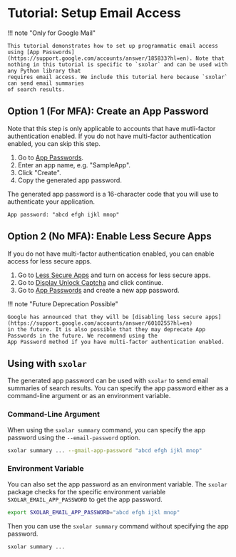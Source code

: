 # Tutorial: Setup Email Access

!!! note "Only for Google Mail"

    This tutorial demonstrates how to set up programmatic email access
    using [App Passwords](https://support.google.com/accounts/answer/185833?hl=en). Note that
    nothing in this tutorial is specific to `sxolar` and can be used with any Python library that
    requires email access. We include this tutorial here because `sxolar` can send email summaries
    of search results.

## Option 1 (For MFA): Create an App Password

Note that this step is only applicable to accounts that have mutli-factor authentication enabled.
If you do not have multi-factor authentication enabled, you can skip this step.

1. Go to [App Passwords](https://myaccount.google.com/apppasswords).
2. Enter an app name, e.g. "SampleApp".
3. Click "Create".
4. Copy the generated app password.

The generated app password is a 16-character code that you will use to authenticate your application.

```plaintext
App password: "abcd efgh ijkl mnop"
```

## Option 2 (No MFA): Enable Less Secure Apps

If you do not have multi-factor authentication enabled, you can enable access for less secure apps.

1. Go to [Less Secure Apps](https://myaccount.google.com/lesssecureapps) and turn on access for less secure apps.
2. Go to [Display Unlock Captcha](https://accounts.google.com/DisplayUnlockCaptcha) and click continue.
3. Go to [App Passwords](https://myaccount.google.com/apppasswords) and create a new app password.


!!! note "Future Deprecation Possible"

    Google has announced that they will be [disabling less secure apps](https://support.google.com/accounts/answer/6010255?hl=en)
    in the future. It is also possible that they may deprecate App Passwords in the future. We recommend using the
    App Password method if you have multi-factor authentication enabled.


## Using with `sxolar`

The generated app password can be used with `sxolar` to send email summaries of search results. You can specify the
app password either as a command-line argument or as an environment variable.

### Command-Line Argument

When using the `sxolar summary` command, you can specify the app password using the `--email-password` option.

```bash
sxolar summary ... --gmail-app-password "abcd efgh ijkl mnop"
```

### Environment Variable

You can also set the app password as an environment variable. The `sxolar` package checks
for the specific environment variable `SXOLAR_EMAIL_APP_PASSWORD` to get the app password.

```bash
export SXOLAR_EMAIL_APP_PASSWORD="abcd efgh ijkl mnop"
```

Then you can use the `sxolar summary` command without specifying the app password.

```bash 
sxolar summary ...
```
